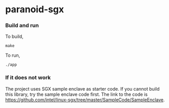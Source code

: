 # paranoid-sgx

### Build and run 

To build, 
```
make
```
To run, 
```
./app
```

### If it does not work

The project uses SGX sample enclave as starter code. If you cannot build this library, try the sample enclave code first. The link to the code is https://github.com/intel/linux-sgx/tree/master/SampleCode/SampleEnclave. 
